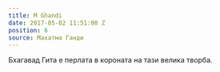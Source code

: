 ```yaml
---
title: M Ghandi
date: 2017-05-02 11:51:00 Z
position: 6
source: Махатма Ганди
---
```


Бхагавад Гита е перлата в короната на тази велика творба.